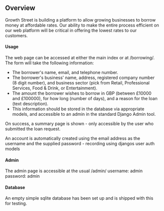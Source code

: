 ## Overview

Growth Street is building a platform to allow growing businesses to borrow money at affordable rates. Our ability to make the entire process efficient on our web platform will be critical in offering the lowest rates to our customers. 

#### Usage

The web page can be accessed at either the main index or at /borrowing/.  The form will take the following information:

* The borrower's name, email, and telephone number.
* The borrower's business' name, address, registered company number (8 digit number), and business sector (pick from Retail, Professional Services, Food & Drink, or Entertainment).
* The amount the borrower wishes to borrow in GBP (between £10000 and £100000), for how long (number of days), and a reason for the loan (text description).
* This information should be stored in the database via appropriate models, and accessible to an admin in the standard Django Admin tool.

On success, a summary page is shown - only accessible by the user who submitted the loan request.

An account is automatically created using the email address as the username and the supplied password - recording using djangos user auth models

#### Admin

The admin page is accessible at the usual /admin/
username: admin
password: admin

#### Database

An empty simple sqlite database has been set up and is shipped with this for testing.
